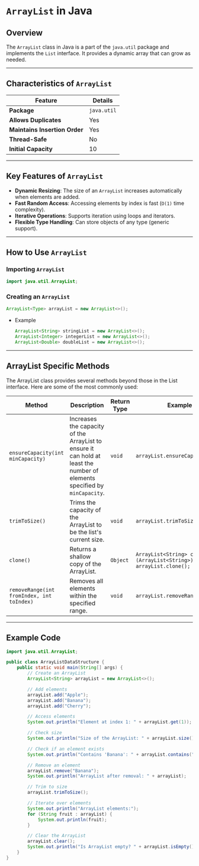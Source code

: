 # `ArrayList` in Java

## Overview

The `ArrayList` class in Java is a part of the `java.util` package and implements the `List` interface. It provides a dynamic array that can grow as needed.

---

## Characteristics of `ArrayList`

| **Feature**              | **Details**                                   |
|---------------------------|-----------------------------------------------|
| **Package**               | `java.util`                                  |
| **Allows Duplicates**     | Yes                                          |
| **Maintains Insertion Order** | Yes                                      |
| **Thread-Safe**           | No                                           |
| **Initial Capacity**      | 10                                           |

---

## Key Features of `ArrayList`

- **Dynamic Resizing**: The size of an `ArrayList` increases automatically when elements are added.
- **Fast Random Access**: Accessing elements by index is fast (`O(1)` time complexity).
- **Iterative Operations**: Supports iteration using loops and iterators.
- **Flexible Type Handling**: Can store objects of any type (generic support).

---

## How to Use `ArrayList`

### Importing `ArrayList`

```java
import java.util.ArrayList;
```

### Creating an `ArrayList`

```java
ArrayList<Type> arrayList = new ArrayList<>();
```

- Example
    ```java
    ArrayList<String> stringList = new ArrayList<>();
    ArrayList<Integer> integerList = new ArrayList<>();
    ArrayList<Double> doubleList = new ArrayList<>();
    ```

---

## ArrayList Specific Methods

The ArrayList class provides several methods beyond those in the List interface. Here are some of the most commonly used:

| Method                      | Description                                                                 | Return Type                | Example                                       |
|-----------------------------|-----------------------------------------------------------------------------|----------------------------|-----------------------------------------------|
| `ensureCapacity(int minCapacity)` | Increases the capacity of the ArrayList to ensure it can hold at least the number of elements specified by `minCapacity`. | `void`                     | `arrayList.ensureCapacity(50);`              |
| `trimToSize()`              | Trims the capacity of the ArrayList to be the list's current size.          | `void`                     | `arrayList.trimToSize();`                    |
| `clone()`                   | Returns a shallow copy of the ArrayList.                                    | `Object`                   | `ArrayList<String> copy = (ArrayList<String>) arrayList.clone();` |
| `removeRange(int fromIndex, int toIndex)` | Removes all elements within the specified range.                                | `void`                     | `arrayList.removeRange(2, 5);`               |

---

## Example Code

```java
import java.util.ArrayList;

public class ArrayListDataStructure {
    public static void main(String[] args) {
        // Create an ArrayList
        ArrayList<String> arrayList = new ArrayList<>();

        // Add elements
        arrayList.add("Apple");
        arrayList.add("Banana");
        arrayList.add("Cherry");

        // Access elements
        System.out.println("Element at index 1: " + arrayList.get(1));

        // Check size
        System.out.println("Size of the ArrayList: " + arrayList.size());

        // Check if an element exists
        System.out.println("Contains 'Banana': " + arrayList.contains("Banana"));

        // Remove an element
        arrayList.remove("Banana");
        System.out.println("ArrayList after removal: " + arrayList);

        // Trim to size
        arrayList.trimToSize();

        // Iterate over elements
        System.out.println("ArrayList elements:");
        for (String fruit : arrayList) {
            System.out.println(fruit);
        }

        // Clear the ArrayList
        arrayList.clear();
        System.out.println("Is ArrayList empty? " + arrayList.isEmpty());
    }
}
```